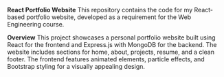 **React Portfolio Website**
This repository contains the code for my React-based portfolio website, developed as a requirement for the Web Engineering course.

**Overview**
This project showcases a personal portfolio website built using React for the frontend and Express.js with MongoDB for the backend. The website includes sections for home, about, projects, resume, and a clean footer. The frontend features animated elements, particle effects, and Bootstrap styling for a visually appealing design.
